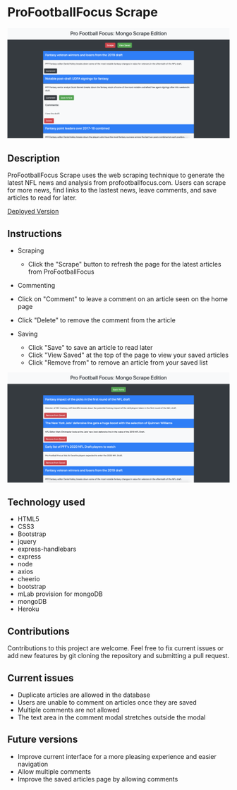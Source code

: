 # ProFootballFocus Scrape

![Image of Home Page](/assets/mongopreview1.png)

## Description

ProFootballFocus Scrape uses the web scraping technique to generate the latest NFL news and analysis from profootballfocus.com.  Users can scrape for more news, find links to the lastest news, leave comments, and save articles to read for later.

[Deployed Version](https://murmuring-coast-63656.herokuapp.com/)

## Instructions

* Scraping
    * Click the "Scrape" button to refresh the page for the latest articles from ProFootballFocus

* Commenting
 * Click on "Comment" to leave a comment on an article seen on the home page
 * Click "Delete" to remove the comment from the article

* Saving
    * Click "Save" to save an article to read later
    * Click "View Saved" at the top of the page to view your saved articles
    * Click "Remove from" to remove an article from your saved list

![Image of Saved Page](/assets/mongopreview2.png)


## Technology used

* HTML5
* CSS3
* Bootstrap
* jquery
* express-handlebars
* express
* node
* axios
* cheerio
* bootstrap
* mLab provision for mongoDB
* mongoDB
* Heroku

## Contributions

Contributions to this project are welcome.  Feel free to fix current issues or add new features by git cloning the repository and submitting a pull request.

## Current issues

* Duplicate articles are allowed in the database
* Users are unable to comment on articles once they are saved
* Multiple comments are not allowed
* The text area in the comment modal stretches outside the modal

## Future versions

* Improve current interface for a more pleasing experience and easier navigation
* Allow multiple comments
* Improve the saved articles page by allowing comments
